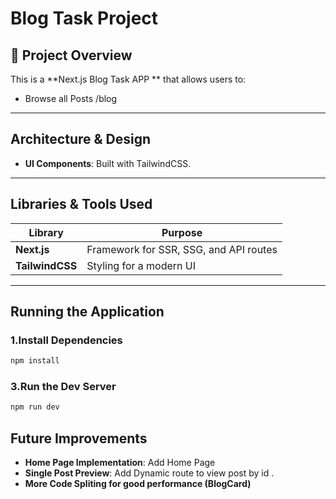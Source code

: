# Blog Task Project

## 🚀 Project Overview

This is a **Next.js Blog Task APP ** that allows users to:

- Browse all Posts /blog

---

## Architecture & Design

- **UI Components**: Built with TailwindCSS.

---

## Libraries & Tools Used

| **Library**     | **Purpose**                            |
| --------------- | -------------------------------------- |
| **Next.js**     | Framework for SSR, SSG, and API routes |
| **TailwindCSS** | Styling for a modern UI                |

---

## Running the Application

### **1️.Install Dependencies**

```sh
npm install
```

### **3.Run the Dev Server**

```sh
npm run dev
```

## Future Improvements

- **Home Page Implementation**: Add Home Page
- **Single Post Preview**: Add Dynamic route to view post by id .
- **More Code Spliting for good performance (BlogCard)**
